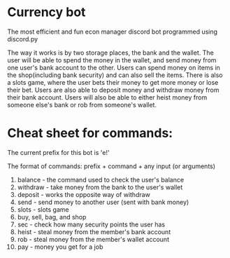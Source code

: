 # Currency bot
The most efficient and fun econ manager discord bot programmed using discord.py

The way it works is by two storage places, the bank and the wallet. The user will be able to spend the money in the wallet, and send money from one user's bank account to the other. Users can spend money on items in the shop(including bank security) and can also sell the items. There is also a slots game, where the user bets their money to get more money or lose their bet. Users are also able to deposit money and withdraw money from their bank account. Users will also be able to either heist money from someone else's bank or rob from someone's wallet.

# Cheat sheet for commands:
The current prefix for this bot is 'e!'

The format of commands: prefix + command + any input (or arguments)

1. balance - the command used to check the user's balance
2. withdraw <amount to withdraw> - take money from the bank to the user's wallet
3. deposit <amount to deposit> - works the opposite way of withdraw
4. send <member to send to> <amount to send> - send money to another user (sent with bank money)
5. slots <money to bet> - slots game
6. buy, sell, bag, and shop
7. sec - check how many security points the user has
8. heist <member to heist from> - steal money from the member's bank account 
9. rob <member to heist from> - steal money from the member's wallet account 
10. pay <member to pay for> - money you get for a job
